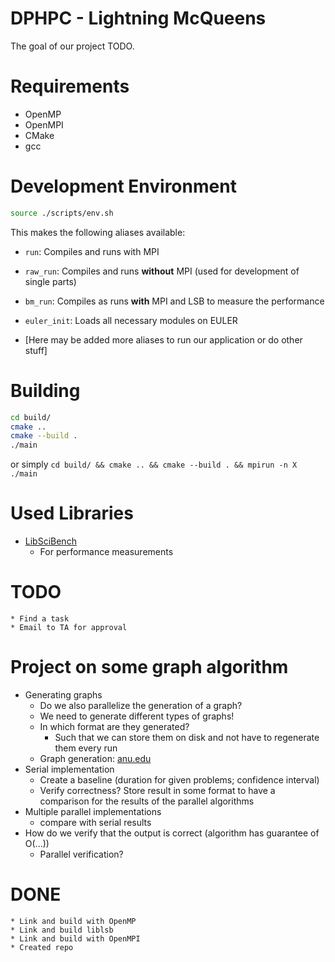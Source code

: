 
# DPHPC - Lightning McQueens

The goal of our project TODO.

# Requirements
* OpenMP
* OpenMPI
* CMake
* gcc

# Development Environment
```bash
source ./scripts/env.sh
```
This makes the following aliases available:
* `run`: Compiles and runs with MPI
* `raw_run`: Compiles and runs **without** MPI (used for development of single parts)
* `bm_run`: Compiles as runs **with** MPI and LSB to measure the performance
* `euler_init`: Loads all necessary modules on EULER

* [Here may be added more aliases to run our application or do other stuff] 


# Building

```bash
cd build/
cmake ..
cmake --build .
./main
```
or simply `cd build/ && cmake .. && cmake --build . && mpirun -n X ./main`

# Used Libraries
* [LibSciBench](https://spcl.inf.ethz.ch/Research/Performance/LibLSB/)
    * For performance measurements

# TODO
    * Find a task
    * Email to TA for approval

# Project on some graph algorithm
* Generating graphs
    * Do we also parallelize the generation of a graph?
    * We need to generate different types of graphs!
    * In which format are they generated?
        * Such that we can store them on disk and not have to regenerate them every run
    * Graph generation: [anu.edu](http://users.cecs.anu.edu.au/~bdm/plantri/)
* Serial implementation
    * Create a baseline (duration for given problems; confidence interval)
    * Verify correctness? Store result in some format to have a comparison for the results of the parallel algorithms
* Multiple parallel implementations
    * compare with serial results
* How do we verify that the output is correct (algorithm has guarantee of O(...))
    * Parallel verification?


# DONE
    * Link and build with OpenMP
    * Link and build liblsb
    * Link and build with OpenMPI
    * Created repo
